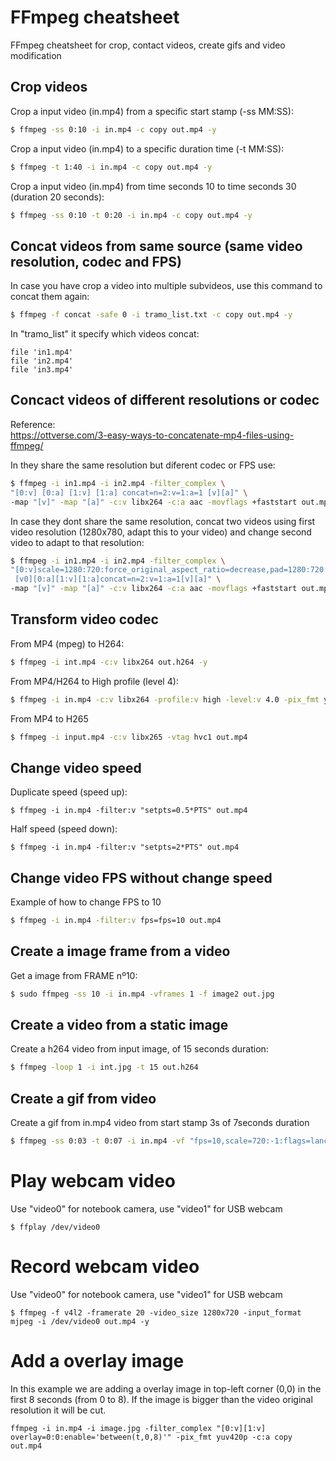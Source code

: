 # FFmpeg cheatsheet
FFmpeg cheatsheet for crop, contact videos, create gifs and video modification

## Crop videos
Crop a input video (in.mp4) from a specific start stamp (-ss MM:SS):
```sh
$ ffmpeg -ss 0:10 -i in.mp4 -c copy out.mp4 -y
```
Crop a input video (in.mp4) to a specific duration time (-t MM:SS):
```sh
$ ffmpeg -t 1:40 -i in.mp4 -c copy out.mp4 -y
```
Crop a input video (in.mp4) from time seconds 10 to time seconds 30 (duration 20 seconds):
```sh
$ ffmpeg -ss 0:10 -t 0:20 -i in.mp4 -c copy out.mp4 -y
```

## Concat videos from same source (same video resolution, codec and FPS)
In case you have crop a video into multiple subvideos, use this command to concat them again:
```sh
$ ffmpeg -f concat -safe 0 -i tramo_list.txt -c copy out.mp4 -y
```
In "tramo_list" it specify which videos concat:
```
file 'in1.mp4'
file 'in2.mp4'
file 'in3.mp4'
```

## Concact videos of different resolutions or codec
Reference:\
https://ottverse.com/3-easy-ways-to-concatenate-mp4-files-using-ffmpeg/

In they share the same resolution but diferent codec or FPS use:
```sh
$ ffmpeg -i in1.mp4 -i in2.mp4 -filter_complex \
"[0:v] [0:a] [1:v] [1:a] concat=n=2:v=1:a=1 [v][a]" \
-map "[v]" -map "[a]" -c:v libx264 -c:a aac -movflags +faststart out.mp4
```

In case they dont share the same resolution, concat two videos using first video resolution (1280x780, adapt this to your video) and change second video to adapt to that resolution:
```sh
$ ffmpeg -i in1.mp4 -i in2.mp4 -filter_complex \
"[0:v]scale=1280:720:force_original_aspect_ratio=decrease,pad=1280:720:(ow-iw)/2:(oh-ih)/2[v0]; \
 [v0][0:a][1:v][1:a]concat=n=2:v=1:a=1[v][a]" \
-map "[v]" -map "[a]" -c:v libx264 -c:a aac -movflags +faststart out.mp4
```

## Transform video codec
From MP4 (mpeg) to H264:
```sh
$ ffmpeg -i int.mp4 -c:v libx264 out.h264 -y
```
From MP4/H264 to High profile (level 4):
```sh
$ ffmpeg -i in.mp4 -c:v libx264 -profile:v high -level:v 4.0 -pix_fmt yuv420p -c:a copy out.h264 -y
```

From MP4 to H265
```sh
$ ffmpeg -i input.mp4 -c:v libx265 -vtag hvc1 out.mp4
```
## Change video speed
Duplicate speed (speed up):
```
$ ffmpeg -i in.mp4 -filter:v "setpts=0.5*PTS" out.mp4
```
Half speed (speed down):
```
$ ffmpeg -i in.mp4 -filter:v "setpts=2*PTS" out.mp4
```

## Change video FPS without change speed
Example of how to change FPS to 10
```sh
$ ffmpeg -i in.mp4 -filter:v fps=fps=10 out.mp4
```

## Create a image frame from a video
Get a image from FRAME nº10:
```sh
$ sudo ffmpeg -ss 10 -i in.mp4 -vframes 1 -f image2 out.jpg
```

## Create a video from a static image
Create a h264 video from input image, of 15 seconds duration:
```sh
$ ffmpeg -loop 1 -i int.jpg -t 15 out.h264
```

## Create a gif from video
Create a gif from in.mp4 video from start stamp 3s of 7seconds duration
```sh
$ ffmpeg -ss 0:03 -t 0:07 -i in.mp4 -vf "fps=10,scale=720:-1:flags=lanczos,split[s0][s1];[s0]palettegen[p];[s1][p]paletteuse" -loop 0 out.gif
```

# Play webcam video
Use "video0" for notebook camera, use "video1" for USB webcam
```
$ ffplay /dev/video0
```

# Record webcam video
Use "video0" for notebook camera, use "video1" for USB webcam
```
$ ffmpeg -f v4l2 -framerate 20 -video_size 1280x720 -input_format mjpeg -i /dev/video0 out.mp4 -y
```

# Add a overlay image
In this example we are adding a overlay image in top-left corner (0,0) in the first 8 seconds (from 0 to 8). If the image is bigger than the video original resolution it will be cut.
```
ffmpeg -i in.mp4 -i image.jpg -filter_complex "[0:v][1:v] overlay=0:0:enable='between(t,0,8)'" -pix_fmt yuv420p -c:a copy out.mp4
```


